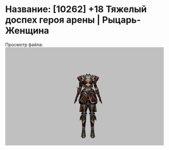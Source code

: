 # Название: [10262] +18 Тяжелый доспех героя арены | Рыцарь-Женщина

Просмотр файла:
![p010031.png](p010031.png)